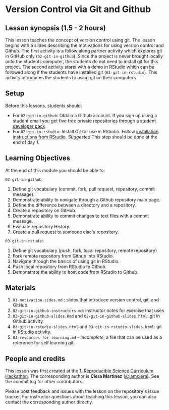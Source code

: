 # Version Control via Git and Github

## Lesson synopsis (1.5 - 2 hours)

This lesson teaches the concept of version control using git. The lesson begins with a slides describing the motivations for using version control and Github.  The first activity is a follow along partner activity which explores git in GitHub only (`02-git-in-github`). Since the project is never brought locally onto the students computer, the students do not need to install git for this project. The second activity starts with a demo in RStudio which can be followed along if the students have installed git (`03-git-in-rstudio`).  This activity introduces the students to using git on their computers.

## Setup

Before this lessons, students should:
-  For `02-git-in-github`: Obtain a Github account. If you sign up using a student email you get five free private repositories through a [student developer pack](https://education.github.com/pack).
-  For `02-git-in-rstudio`: Install Git for use in RStudio.  Follow [installation instructions from RStudio](https://support.rstudio.com/hc/en-us/articles/200532077-Version-Control-with-Git-and-SVN). *Suggested* This step should be done at the end of day 1.

## Learning Objectives

At the end of this module you should be able to:

`02-git-in-github`

1. Define git vocabulary (commit, fork, pull request, repository, commit message).
1. Demonstrate ability to navigate through a Github repository main page.
1. Define the difference between a directory and a repository.
1. Create a repository on GitHub.
1. Demonstrate ability to commit changes to text files with a commit message.
1. Evaluate repository History.
1. Create a pull request to someone else's repository.

`03-git-in-rstudio`

1. Define git vocabulary (push, fork, local repository, remote repository)
1. Fork remote repository from Github into RStudio.
1. Navigate through the basics of using git in RStudio.
1. Push local repository from RStudio to Github.
1. Demonstrate the ability to host code from RStudio to Github.

## Materials

1. `01-motivation-sides.md` : slides that introduce version control, git, and GitHub.
1. `02-git-in-github-instructors.md`: instructor notes for exercise that uses
1. `02-git-in-github-slides.Rmd` and `02-git-in-github-slides.html`: git in Github activity.
1. `03-git-in-rstudio-slides.html` and `03-git-in-rstudio-slides.html`: git in RStudio activity.
1. `04-resources-for-learning.md` - *incomplete*, a file that can be used as a reference for self learning git.

## People and credits

This lesson was first created at the [1. Reproducible Science Curriculum Hackathon]. The corresponding author is **Ciera Martinez** ([@iamciera]). See the commit log for other contributors.

Please post feedback and issues with the lesson on the repository's issue tracker. For instructor questions about teaching this lesson, you can also contact the corresponding author directly.

[@iamciera]: https://github.com/iamciera
[1. Reproducible Science Curriculum Hackathon]: https://github.com/Reproducible-Science-Curriculum/Reproducible-Science-Hackathon-Dec-08-2014
